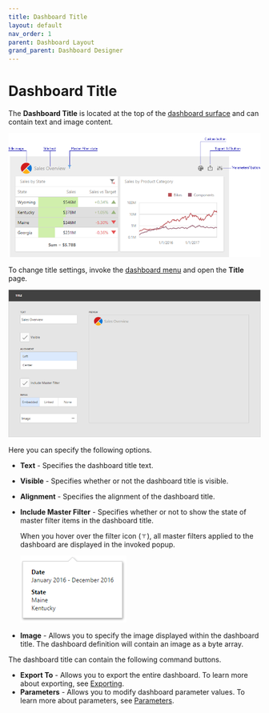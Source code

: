 ```yaml
---
title: Dashboard Title
layout: default
nav_order: 1
parent: Dashboard Layout
grand_parent: Dashboard Designer
---
```

# Dashboard Title
The **Dashboard Title** is located at the top of the [dashboard surface](../ui-elements/dashboard-surface.md) and can contain text and image content.

![wdd-dashboard-title](/assets/images/dashboards/img126004.png)

To change title settings, invoke the [dashboard menu](../ui-elements/dashboard-menu.md) and open the **Title** page.

![wdd-title-page](/assets/images/dashboards/img126668.png)

Here you can specify the following options.
* **Text** - Specifies the dashboard title text.
* **Visible** - Specifies whether or not the dashboard title is visible.
* **Alignment** - Specifies the alignment of the dashboard title.
* **Include Master Filter** - Specifies whether or not to show the state of master filter items in the dashboard title. 
	
	When you hover over the filter icon (![DashboardTitle_MasterFilterIcon](/assets/images/dashboards/img23138.png)), all master filters applied to the dashboard are displayed in the invoked popup.
	
	![wdd-title-master-filter](/assets/images/dashboards/img126020.png)
* **Image** - Allows you to specify the image displayed within the dashboard title. The dashboard definition will contain an image as a byte array.

The dashboard title can contain the following command buttons.
* **Export To** - Allows you to export the entire dashboard. To learn more about exporting, see [Exporting](../exporting.md).
* **Parameters** - Allows you to modify dashboard parameter values. To learn more about parameters, see [Parameters](../data-analysis/dashboard-parameters.md).